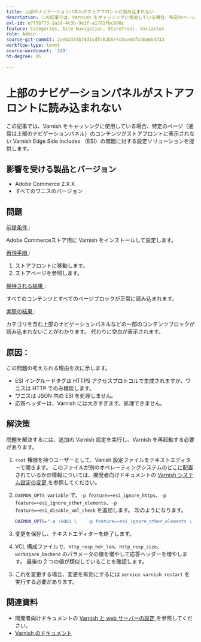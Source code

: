 ```yaml
---
title: 上部のナビゲーションパネルがストアフロントに読み込まれない
description: この記事では、Varnish をキャッシングに使用している場合、特定のページ（通常は上部のナビゲーションパネル）のコンテンツがストアフロントに表示されない Varnish Edge Side Includes （ESI）の問題に対する設定ソリューションを提供します。
exl-id: e7f9b773-1a2d-4c3b-9e1f-a1781fbc898c
feature: Categories, Site Navigation, Storefront, Variables
role: Admin
source-git-commit: 2aeb2355b74d1cdfc62b5e7c5aa04fcd0a654733
workflow-type: tm+mt
source-wordcount: '319'
ht-degree: 0%

---
```


# 上部のナビゲーションパネルがストアフロントに読み込まれない

この記事では、Varnish をキャッシングに使用している場合、特定のページ（通常は上部のナビゲーションパネル）のコンテンツがストアフロントに表示されない Varnish Edge Side Includes （ESI）の問題に対する設定ソリューションを提供します。

## 影響を受ける製品とバージョン

* Adobe Commerce 2.X.X
* すべてのワニスのバージョン

## 問題

<u> 前提条件 </u>:

Adobe Commerceストア用に Varnish をインストールして設定します。

<u> 再現手順 </u>:

1. ストアフロントに移動します。
1. ストアページを参照します。

<u> 期待される結果 </u>:

すべてのコンテンツとすべてのページブロックが正常に読み込まれます。

<u> 実際の結果 </u>:

カテゴリを含む上部のナビゲーションパネルなどの一部のコンテンツブロックが読み込まれないことがわかります。 代わりに空白が表示されます。

## 原因：

この問題の考えられる理由を次に示します。

* ESI インクルードタグは HTTPS アクセスプロトコルで生成されますが、ワニスは HTTP でのみ機能します。
* ワニスは JSON 内の ESI を処理しません。
* 応答ヘッダーは、Varnish には大きすぎます。処理できません。

## 解決策

問題を解決するには、追加の Varnish 設定を実行し、Varnish を再起動する必要があります。

1. `root` 権限を持つユーザーとして、Vanish 設定ファイルをテキストエディターで開きます。 このファイルが別のオペレーティングシステムのどこに配置されているかの情報については、開発者向けドキュメントの [Varnish システム設定の変更 ](https://experienceleague.adobe.com/ja/docs/commerce-operations/configuration-guide/cache/config-varnish-server) を参照してください。
1. `DAEMON_OPTS variable` で、`-p feature=+esi_ignore_https`、`-p  feature=+esi_ignore_other_elements`、`-p  feature=+esi_disable_xml_check` を追加します。 次のようになります。

   ```bash
   DAEMON_OPTS="-a :6081 \    -p feature=+esi_ignore_other_elements \    -p feature=+esi_disable_xml_check \    -p feature=+esi_ignore_https \    -T localhost:6082 \    -f /etc/varnish/default.vcl \    -S /etc/varnish/secret \    -s malloc,256m"
   ```

1. 変更を保存し、テキストエディターを終了します。
1. VCL 構成ファイルで、`http_resp_hdr_len`、`http_resp_size`、`workspace_backend` のパラメータの値を増やして応答ヘッダーを増やします。 最後の 2 つの値が類似していることを確認します。
1. これを変更する場合、変更を有効にするには `service varnish restart` を実行する必要があります。

## 関連資料

* 開発者向けドキュメントの [Varnish と web サーバーの設定 ](https://experienceleague.adobe.com/ja/docs/commerce-operations/configuration-guide/cache/config-varnish-server) を参照してください。
* [Varnish のドキュメント ](https://varnish-cache.org/docs/5.1/reference/index.html)
